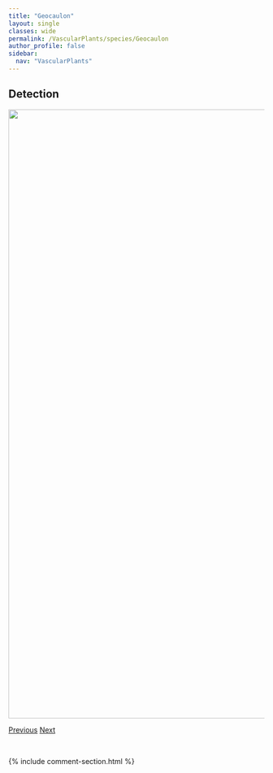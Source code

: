 ```yaml
---
title: "Geocaulon"
layout: single
classes: wide
permalink: /VascularPlants/species/Geocaulon
author_profile: false
sidebar:
  nav: "VascularPlants"
---
```


<h2>Detection</h2>

<a href="https://drive.google.com/uc?export=view&id=1pBDFWrKSRRqmnACQaSlqGLPZknJJ9Iib">
<img src="https://drive.google.com/uc?export=view&id=1pBDFWrKSRRqmnACQaSlqGLPZknJJ9Iib" height = "1200" width = "800">
</a>


<a href="/DevelopmentWebsite/VascularPlants/species/GentianopsisDentosa" class="pagination--pager" title="Gentianopsis dentosa">Previous</a> <a href="/DevelopmentWebsite/VascularPlants/species/GeocaulonLividum" class="pagination--pager" title="Geocaulon lividum">Next</a>

<p>&nbsp;</p>

{% include comment-section.html %}
